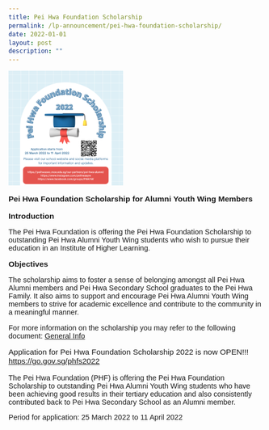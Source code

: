 ```yaml
---
title: Pei Hwa Foundation Scholarship
permalink: /lp-announcement/pei-hwa-foundation-scholarship/
date: 2022-01-01
layout: post
description: ""
---
```

<img style="width: 45%;" src="/images/Pei-Hwa-Foundation-Scholarship-1-300x300.png">
<p style="font-family:sans-serif;font-size:15.5px;"><strong style="font-family:sans-serif;font-size:15.5px;">Pei Hwa Foundation Scholarship for Alumni Youth Wing Members</strong></p>
<p><strong style="font-family:sans-serif;font-size:15.5px;">Introduction</strong></p>
<p style="font-family:sans-serif;font-size:14.5px;">The Pei Hwa Foundation is offering the Pei Hwa Foundation Scholarship to outstanding Pei Hwa Alumni Youth Wing students who wish to pursue their education in an Institute of Higher Learning.</p>
<p><strong style="font-family:sans-serif;font-size:15.5px;">Objectives</strong></p>
<p style="font-family:sans-serif;font-size:14.5px;">The scholarship aims to foster a sense of belonging amongst all Pei Hwa Alumni members and Pei Hwa Secondary School graduates to the Pei Hwa Family. It also aims to support and encourage Pei Hwa Alumni Youth Wing members to strive for academic excellence and contribute to the community in a meaningful manner.</p>
<p style="font-family:sans-serif;font-size:14.5px;">For more information on the scholarship you may refer to the following document:&nbsp;<a href="/files/PHF_Scholarship_general-information_updated_22Mar2022.pdf">General Info</a></p>
<p style="font-family:sans-serif;font-size:15.5px;"> Application for Pei Hwa Foundation Scholarship 2022 is now OPEN!!!<br><a href="https://go.gov.sg/phfs2022">https://go.gov.sg/phfs2022</a></p>
<p style="font-family:sans-serif;font-size:14.5px;">The Pei Hwa Foundation (PHF) is offering the Pei Hwa Foundation Scholarship to outstanding Pei Hwa Alumni Youth Wing students who have been achieving good results in their tertiary education and also consistently contributed back to Pei Hwa Secondary School as an Alumni member.</p>
<p style="font-family:sans-serif;font-size:14.5px;">Period for application: 25 March 2022 to 11 April 2022</p>